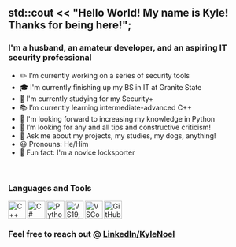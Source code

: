 ## std::cout << "Hello World! My name is Kyle! Thanks for being here!";
### I'm a husband, an amateur developer, and an aspiring IT security professional

- ✏️ I’m currently working on a series of security tools
- 🎓 I'm currently finishing up my BS in IT at Granite State
- 📖 I'm currently studying for my Security+
- 📚 I’m currently learning intermediate-advanced C++
- 📅 I'm looking forward to increasing my knowledge in Python
- 🔎 I’m looking for any and all tips and constructive criticism!
- 💬 Ask me about my projects, my studies, my dogs, anything!
- 😃 Pronouns: He/Him
- 🔐 Fun fact: I'm a novice locksporter

<br />

### Languages and Tools

<img align="left" alt="C++" width="36px" src="https://user-images.githubusercontent.com/107530049/174661167-768e33c4-2ea5-460c-84d9-4498d27b45eb.svg" /> 
<img align="left" alt="C#" width="36px" src="https://user-images.githubusercontent.com/107530049/174661722-8eadc960-4709-48f7-a966-72fb5754e9d0.png" /> 
<img align="left" alt="Python" width="36px" src="https://user-images.githubusercontent.com/107530049/174661888-ebf3a6ea-cb30-459d-951c-98bd0f42e5e6.png" />
<img align="left" alt="VS19,22" width="36px" src="https://user-images.githubusercontent.com/107530049/174660588-516cebf4-b091-4b29-955b-6668ba610761.png" /> 
<img align="left" alt="VSCode" width="36px" src="https://user-images.githubusercontent.com/107530049/174661975-dcdbc732-394e-435a-9701-4f928fb43e96.png" /> 
<img align="left" alt="GitHub" width="36px" src="https://user-images.githubusercontent.com/107530049/174662365-a616d357-f351-4be8-811d-7c0cae7bcd09.png" />
<br />
<br />

### Feel free to reach out @ [LinkedIn/KyleNoel](https://www.linkedin.com/in/kylenoel/)
